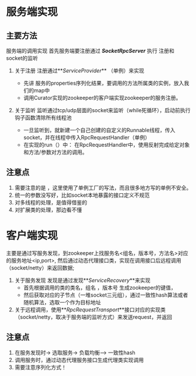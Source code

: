 # 服务端实现
## 主要方法
服务端的调用实现
首先服务端要注册通过 **_SocketRpcServer_** 执行 注册和 socket的监听
1. 关于注册
注册通过**_ServiceProvider_** （单例）来实现
   * 先讲 服务的properties序列化结果，要调用的方法所属类的实例，放入我们的map中
   * 调用Curator实现的zookeeper的客户端实现zookeeper的服务注册。
    
2. 关于监听
监听通过tcp/udp层面的socket来监听（while死循环），启动前执行钩子函数清除所有线程池
   * 一旦监听到，就新建一个自己创建的自定义的Runnable线程，传入socket，并在线程中传入RpcRequestHandler（单例）
    * 在实现的run（）中： 在RpcRequestHandler中，使用反射完成给定对象和方法/参数对方法的调用。

## 注意点
1. 需要注意的是 ，这里使用了单例工厂的写法，而且很多地方写的单例不安全。
2. 统一的参数没写好，比如socket本地暴露的接口定义不规范
3. 对多线程的处理，是值得借鉴的
4. 对扩展类的处理，那边看不懂

# 客户端实现
主要是通过写服务发现，到zookeeper上找服务名<组名，版本号，方法名>对应的服务地址<ip,port>,
然后通过动态代理接口类，实现在调用接口后远程调用（socket/netty）来返回数据;
1. 关于服务发现
发现是通过发现**_ServiceRecovery_**来实现
   * 首先根据调用的类的类名，组名 ，版本号 生成zookeeper的键值，
   *  然后获取对应的子节点（一堆socket三元组），通过一致性hash算法或者随机算法，选取一个作为目标地址
2. 关于远程调用，使用**_RpcRequestTransport_**接口对应的实现类（socket/netty，取决于服务端的监听方式）来发送request，并返回

## 注意点
1. 在服务发现时-> 选取服务-> 负载均衡—> 一致性hash
2. 调用服务时，通过动态代理服务接口生成代理类实现调用
3. 需要注意序列化方式！